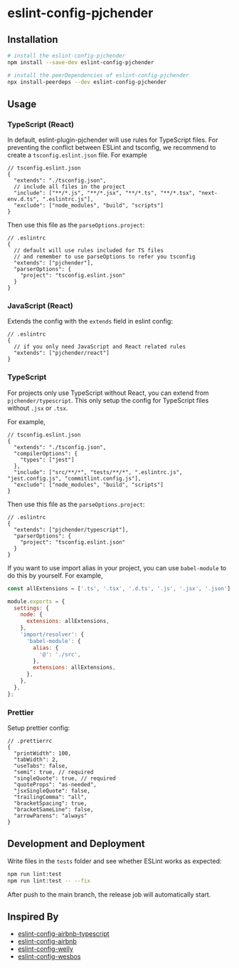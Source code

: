 # eslint-config-pjchender

## Installation

```bash
# install the eslint-config-pjchender
npm install --save-dev eslint-config-pjchender

# install the peerDependencies of eslint-config-pjchender
npx install-peerdeps --dev eslint-config-pjchender
```

## Usage

### TypeScript (React)

In default, eslint-plugin-pjchender will use rules for TypeScript files. For preventing the conflict between ESLint and tsconfig, we recommend to create a `tsconfig.eslint.json` file. For example

```jsonc
// tsconfig.eslint.json
{
  "extends": "./tsconfig.json",
  // include all files in the project
  "include": ["**/*.js", "**/*.jsx", "**/*.ts", "**/*.tsx", "next-env.d.ts", ".eslintrc.js"],
  "exclude": ["node_modules", "build", "scripts"]
}
```

Then use this file as the `parseOptions.project`:

```jsonc
// .eslintrc
{
  // default will use rules included for TS files
  // and remember to use parseOptions to refer you tsconfig
  "extends": ["pjchender"],
  "parserOptions": {
    "project": "tsconfig.eslint.json"
  }
}
```

### JavaScript (React)

Extends the config with the `extends` field in eslint config:

```jsonc
// .eslintrc
{
  // if you only need JavaScript and React related rules
  "extends": ["pjchender/react"]
}
```

### TypeScript

For projects only use TypeScript without React, you can extend from `pjchender/typescript`. This only setup the config for TypeScript files without `.jsx` or `.tsx`.

For example,

```jsonc
// tsconfig.eslint.json
{
  "extends": "./tsconfig.json",
  "compilerOptions": {
    "types": ["jest"]
  },
  "include": ["src/**/*", "tests/**/*", ".eslintrc.js", "jest.config.js", "commitlint.config.js"],
  "exclude": ["node_modules", "build", "scripts"]
}
```

Then use this file as the `parseOptions.project`:

```jsonc
// .eslintrc
{
  "extends": ["pjchender/typescript"],
  "parserOptions": {
    "project": "tsconfig.eslint.json"
  }
}
```

If you want to use import alias in your project, you can use `babel-module` to do this by yourself. For example,

```js
const allExtensions = ['.ts', '.tsx', '.d.ts', '.js', '.jsx', '.json'];

module.exports = {
  settings: {
    node: {
      extensions: allExtensions,
    },
    'import/resolver': {
      'babel-module': {
        alias: {
          '@': './src',
        },
        extensions: allExtensions,
      },
    },
  },
};
```

### Prettier

Setup prettier config:

```jsonc
// .prettierrc
{
  "printWidth": 100,
  "tabWidth": 2,
  "useTabs": false,
  "semi": true, // required
  "singleQuote": true, // required
  "quoteProps": "as-needed",
  "jsxSingleQuote": false,
  "trailingComma": "all",
  "bracketSpacing": true,
  "bracketSameLine": false,
  "arrowParens": "always"
}
```

## Development and Deployment

Write files in the `tests` folder and see whether ESLint works as expected:

```bash
npm run lint:test
npm run lint:test -- --fix
```

After push to the main branch, the release job will automatically start.

## Inspired By

- [eslint-config-airbnb-typescript](https://github.com/iamturns/eslint-config-airbnb-typescript)
- [eslint-config-airbnb](https://github.com/airbnb/javascript)
- [eslint-config-welly](https://github.com/wellyshen/eslint-config-welly)
- [eslint-config-wesbos](https://github.com/wesbos/eslint-config-wesbos)
